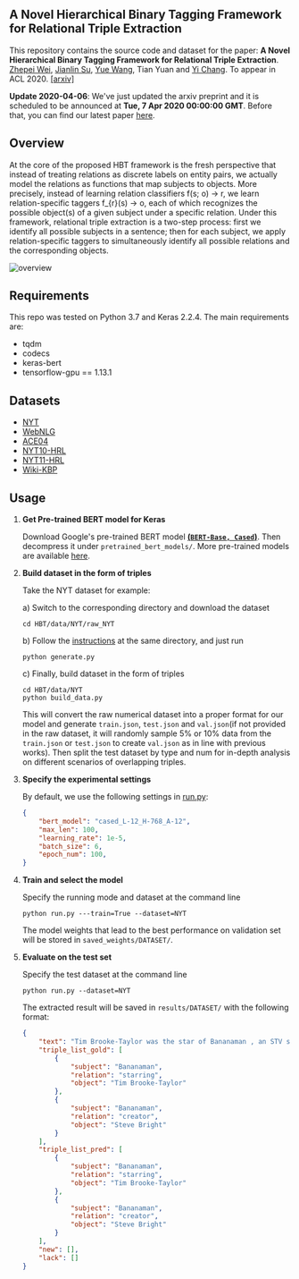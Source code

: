 ## A Novel Hierarchical Binary Tagging Framework for Relational Triple Extraction

This repository contains the source code and dataset for the paper: **A Novel Hierarchical Binary Tagging Framework for Relational Triple Extraction**. [Zhepei Wei](https://weizhepei.com/), [Jianlin Su](https://spaces.ac.cn/), [Yue Wang](https://ils.unc.edu/~wangyue/), Tian Yuan and [Yi Chang](http://yichang-cs.com/). To appear in ACL 2020. [[arxiv]](https://arxiv.org/abs/1909.03227)

**Update 2020-04-06**: We've just updated the arxiv preprint and it is scheduled to be announced at **Tue, 7 Apr 2020 00:00:00 GMT**. Before that, you can find our latest paper [here](https://weizhepei.com/files/HBT.pdf). 

## Overview

At the core of the proposed HBT framework is the fresh perspective that instead of treating relations as discrete labels on entity pairs, we actually model the relations as functions that map subjects to objects. More precisely, instead of learning relation classifiers f(s; o) -> r, we learn relation-specific taggers f_{r}(s) -> o, each of which recognizes the possible object(s) of a given subject under a specific relation. Under this framework, relational triple extraction is a two-step process: first we identify all possible subjects in a sentence; then for each subject, we apply relation-specific taggers to simultaneously identify all possible relations and the corresponding objects.

![overview](https://weizhepei.com/images/HBT_overview.png)


## Requirements

This repo was tested on Python 3.7 and Keras 2.2.4. The main requirements are:

- tqdm
- codecs
- keras-bert
- tensorflow-gpu == 1.13.1

## Datasets

- [NYT](https://github.com/weizhepei/HBT/tree/master/data/NYT)
- [WebNLG](https://github.com/weizhepei/HBT/tree/master/data/WebNLG)
- [ACE04](https://github.com/weizhepei/HBT/tree/master/data/ACE04)
- [NYT10-HRL](https://github.com/weizhepei/HBT/tree/master/data/NYT10-HRL)
- [NYT11-HRL](https://github.com/weizhepei/HBT/tree/master/data/NYT11-HRL)
- [Wiki-KBP](https://github.com/weizhepei/HBT/tree/master/data/Wiki-KBP)

## Usage

1. **Get Pre-trained BERT model for Keras**

   Download Google's pre-trained BERT model **[(`BERT-Base, Cased`)](https://storage.googleapis.com/bert_models/2018_10_18/cased_L-12_H-768_A-12.zip)**. Then decompress it under `pretrained_bert_models/`. More pre-trained models are available [here](https://github.com/google-research/bert#pre-trained-models).

2. **Build dataset in the form of triples**

   Take the NYT dataset for example: 

   a) Switch to the corresponding directory and download the dataset 

   ```shell
   cd HBT/data/NYT/raw_NYT
   ```

   b) Follow the [instructions]((https://github.com/weizhepei/HBT/tree/master/data/NYT/raw_NYT)) at the same directory, and just run

   ```shell
   python generate.py
   ```

   c) Finally, build dataset in the form of triples

   ```shell
   cd HBT/data/NYT
   python build_data.py
   ```

   This will convert the raw numerical dataset into a proper format for our model and generate `train.json`, `test.json` and `val.json`(if not provided in the raw dataset, it will randomly sample 5% or 10% data from the `train.json` or `test.json` to create `val.json` as in line with previous works). Then split the test dataset by type and num for in-depth analysis on different scenarios of overlapping triples.

3. **Specify the experimental settings**

   By default, we use the following settings in [run.py](https://github.com/weizhepei/HBT/blob/master/run.py):

   ```json
   {
       "bert_model": "cased_L-12_H-768_A-12",
       "max_len": 100,
       "learning_rate": 1e-5,
       "batch_size": 6,
       "epoch_num": 100,
   }
   ```

4. **Train and select the model**

   Specify the running mode and dataset at the command line

   ```shell
   python run.py ---train=True --dataset=NYT
   ```

   The model weights that lead to the best performance on validation set will be stored in `saved_weights/DATASET/`.

5. **Evaluate on the test set**

   Specify the test dataset at the command line

   ```shell
   python run.py --dataset=NYT
   ```

   The extracted result will be saved in `results/DATASET/` with the following format:

   ```json
   {
       "text": "Tim Brooke-Taylor was the star of Bananaman , an STV series first aired on 10/03/1983 and created by Steve Bright .",
       "triple_list_gold": [
           {
               "subject": "Bananaman",
               "relation": "starring",
               "object": "Tim Brooke-Taylor"
           },
           {
               "subject": "Bananaman",
               "relation": "creator",
               "object": "Steve Bright"
           }
       ],
       "triple_list_pred": [
           {
               "subject": "Bananaman",
               "relation": "starring",
               "object": "Tim Brooke-Taylor"
           },
           {
               "subject": "Bananaman",
               "relation": "creator",
               "object": "Steve Bright"
           }
       ],
       "new": [],
       "lack": []
   }
   ```
